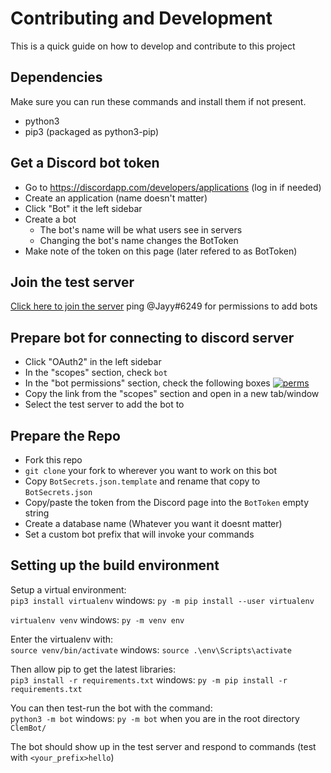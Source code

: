Contributing and Development
============================
This is a quick guide on how to develop and contribute to this project

## Dependencies
Make sure you can run these commands and install them if not present.
* python3
* pip3 (packaged as python3-pip)


## Get a Discord bot token
* Go to https://discordapp.com/developers/applications (log in if needed)
* Create an application (name doesn't matter)
* Click "Bot" it the left sidebar
* Create a bot
  * The bot's name will be what users see in servers
  * Changing the bot's name changes the BotToken
* Make note of the token on this page (later refered to as BotToken)


## Join the test server
[Click here to join the server](https://discord.gg/4xwKBs)
ping @Jayy#6249 for permissions to add bots


## Prepare bot for connecting to discord server
* Click "OAuth2" in the left sidebar
* In the "scopes" section, check `bot`
* In the "bot permissions" section, check the following boxes [![perms](https://i.postimg.cc/NFkdvDCY/perms.png)](https://postimg.cc/xNqvKvSF)
* Copy the link from the "scopes" section and open in a new tab/window
* Select the test server to add the bot to

## Prepare the Repo
* Fork this repo
* `git clone` your fork to wherever you want to work on this bot
* Copy `BotSecrets.json.template` and rename that copy to `BotSecrets.json`
* Copy/paste the token from the Discord page into the `BotToken` empty string
* Create a database name (Whatever you want it doesnt matter)
* Set a custom bot prefix that will invoke your commands 


## Setting up the build environment
Setup a virtual environment:  
`pip3 install virtualenv` windows: `py -m pip install --user virtualenv`

`virtualenv venv`  windows: `py -m venv env`

Enter the virtualenv with:  
`source venv/bin/activate` windows: `source .\env\Scripts\activate`

Then allow pip to get the latest libraries:  
`pip3 install -r requirements.txt` windows: `py -m pip install -r requirements.txt`

You can then test-run the bot with the command:  
`python3 -m bot`  windows: `py -m bot`
when you are in the root directory `ClemBot/`

The bot should show up in the test server and respond to commands (test with `<your_prefix>hello`)
